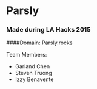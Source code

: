 # Parsly
### Made during LA Hacks 2015
####Domain: Parsly.rocks

Team Members:
* Garland Chen
* Steven Truong 
* Izzy Benavente
